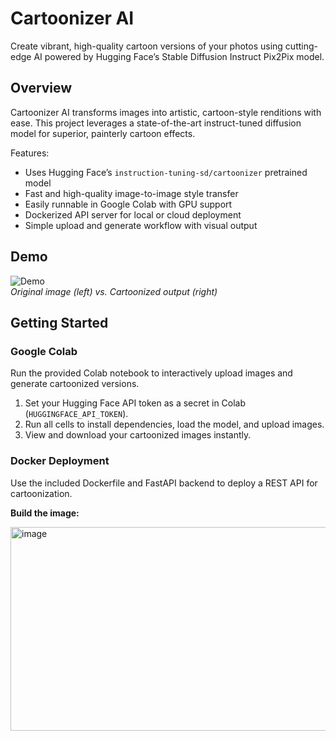 # Cartoonizer AI

Create vibrant, high-quality cartoon versions of your photos using cutting-edge AI powered by Hugging Face’s Stable Diffusion Instruct Pix2Pix model.

## Overview

Cartoonizer AI transforms images into artistic, cartoon-style renditions with ease. This project leverages a state-of-the-art instruct-tuned diffusion model for superior, painterly cartoon effects.

Features:
- Uses Hugging Face’s `instruction-tuning-sd/cartoonizer` pretrained model
- Fast and high-quality image-to-image style transfer
- Easily runnable in Google Colab with GPU support
- Dockerized API server for local or cloud deployment
- Simple upload and generate workflow with visual output

## Demo

![Demo](demo/example_before_after.png)  
*Original image (left) vs. Cartoonized output (right)*

## Getting Started

### Google Colab

Run the provided Colab notebook to interactively upload images and generate cartoonized versions.

1. Set your Hugging Face API token as a secret in Colab (`HUGGINGFACE_API_TOKEN`).
2. Run all cells to install dependencies, load the model, and upload images.
3. View and download your cartoonized images instantly.

### Docker Deployment

Use the included Dockerfile and FastAPI backend to deploy a REST API for cartoonization.

**Build the image:**

<img width="950" height="326" alt="image" src="https://github.com/user-attachments/assets/78b89c4c-afeb-4ed7-93ba-076397a4b1e6" />
